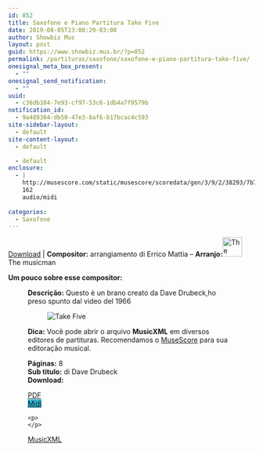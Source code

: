 ```yaml
---
id: 852
title: Saxofone e Piano Partitura Take Five
date: 2019-08-05T23:00:29-03:00
author: Showbiz Mus
layout: post
guid: https://www.showbiz.mus.br/?p=852
permalink: /partituras/saxofone/saxofone-e-piano-partitura-take-five/
onesignal_meta_box_present:
  - ""
onesignal_send_notification:
  - ""
uuid:
  - c36db104-7e93-cf97-53c6-1db4a7f9579b
notification_id:
  - 9a489384-db50-47e3-8af6-b17bcac4c593
site-sidebar-layout:
  - default
site-content-layout:
  - default

  - default
enclosure:
  - |
    http://musescore.com/static/musescore/scoredata/gen/3/9/2/38293/7b7a81dcbab39f329b46605fe6b9d5a2591d3f36/score.mid
    162
    audio/midi
    
categories:
  - Saxofone
---
```

[Download](#download "link para download de partitura") | **Compositor:** arrangiamento di Errico Mattia &#8211; **Arranjo:**<img alt="The musicman" class="wp-image-40" width="40" hight="40" sizes="40" src="https://musescore.com/static/musescore/userdata/avatar/default.jpg@300x300?cache=0" /> The musicman

**Um pouco sobre esse compositor:** <figure class='wp-block-image'> 

**Descrição:** Questo è un brano creato da Dave Drubeck,ho preso spunto dal video del 1966 

<figure class="wp-block-image"><img alt="Take Five" src="http://musescore.com/static/musescore/scoredata/gen/3/9/2/38293/7b7a81dcbab39f329b46605fe6b9d5a2591d3f36/score_0.png" class="wp-image-500" /> </figure>

**Dica:** Você pode abrir o arquivo **MusicXML** em diversos editores de partituras. Recomendamos o  [MuseScore](https://www.showbiz.mus.br/musica/o-melhor-editor-de-partitura "Editor de Partitura") para sua editoração musical. 

  
**Páginas:** 8  
**Sub titulo:** di Dave Drubeck  
<strong id="download">Download:</strong>

<div class="wp-block-columns has-2-columns alignwide has-4-columns">
  <div class="wp-block-column">
    <div class='wp-block-button aligncenter'>
      <a  target='_blank' href='https://musescore.com/static/musescore/scoredata/gen/3/9/2/38293/7b7a81dcbab39f329b46605fe6b9d5a2591d3f36/score_full.pdf' class='wp-block-button__link
         has-background has-vivid-red-background-color' rel="noopener noreferrer">PDF</a>
    </div>
  </div>
  
  <div class="wp-block-column">
    <div class='wp-block-button aligncenter'>
      <a  target='_blank' href='http://musescore.com/static/musescore/scoredata/gen/3/9/2/38293/7b7a81dcbab39f329b46605fe6b9d5a2591d3f36/score.mid' class='wp-block-button__link has-background' style='background-color:#2eb9d1' rel="noopener noreferrer">Midi</a>
    </div>
    
    <p>
    </p>
  </div>
  
  <div class="wp-block-column">
    <div class='wp-block-button aligncenter'>
      <a  target='_blank' href='http://musescore.com/static/musescore/scoredata/gen/3/9/2/38293/7b7a81dcbab39f329b46605fe6b9d5a2591d3f36/score.mxl' class='wp-block-button__link has-background has-very-dark-gray-background-color' rel="noopener noreferrer">MusicXML</a>
    </div>
  </div>
  
  <div class="wp-block-column">
  </div>
</div>